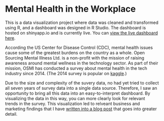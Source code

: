 # Mental Health in the Workplace
This is a data visualization project where data was cleaned and transformed using R, and a dashboard was designed in R Studio. The dashboard is hosted on shinyapp.io and is currently live. You can [view the live dashboard here](https://cheetahskita.shinyapps.io/mental-health-survey/).

According the US Center for Disease Control (CDC), mental health issues cause some of the greatest burdens on the country as a whole. Open Sourcing Mental Illness Ltd. is a non-profit with the mission of raising awareness around mental wellness in the technology sector. As part of their mission, OSMI has conducted a survey about mental health in the tech industry since 2014. (The 2014 survey is popular on [kaggle](https://www.kaggle.com/osmi/mental-health-in-tech-survey).)

Due to the size and complexity of the suvery data, no had yet tried to collect all seven years of survey data into a single data source. Therefore, I saw an opportunity to bring all this data into an easy-to-interpret dashboard. By visualizing the data in this way, you can more clearly look for relevant trends in the survey. This visualization led to relveant business and marketing findings that I have [written into a blog post](https://nycdatascience.com/blog/student-works/r-visualization/mental-health-in-the-workplace/) that goes into greater detail.
